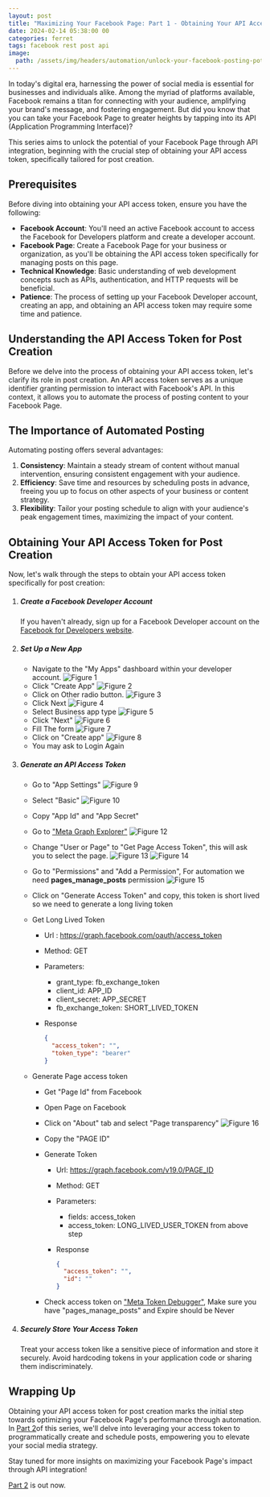 ```yaml
---
layout: post
title: "Maximizing Your Facebook Page: Part 1 - Obtaining Your API Access Token"
date: 2024-02-14 05:38:00 00
categories: ferret
tags: facebook rest post api
image:
  path: /assets/img/headers/automation/unlock-your-facebook-posting-potential-1.webp
---
```


In today's digital era, harnessing the power of social media is essential for businesses and individuals alike. Among the myriad of platforms available, Facebook remains a titan for connecting with your audience, amplifying your brand's message, and fostering engagement. But did you know that you can take your Facebook Page to greater heights by tapping into its API (Application Programming Interface)?

This series aims to unlock the potential of your Facebook Page through API integration, beginning with the crucial step of obtaining your API access token, specifically tailored for post creation.

## Prerequisites

Before diving into obtaining your API access token, ensure you have the following:

- **Facebook Account**: You'll need an active Facebook account to access the Facebook for Developers platform and create a developer account.
- **Facebook Page**: Create a Facebook Page for your business or organization, as you'll be obtaining the API access token specifically for managing posts on this page.
- **Technical Knowledge**: Basic understanding of web development concepts such as APIs, authentication, and HTTP requests will be beneficial.
- **Patience**: The process of setting up your Facebook Developer account, creating an app, and obtaining an API access token may require some time and patience.

## Understanding the API Access Token for Post Creation

Before we delve into the process of obtaining your API access token, let's clarify its role in post creation. An API access token serves as a unique identifier granting permission to interact with Facebook's API. In this context, it allows you to automate the process of posting content to your Facebook Page.

## The Importance of Automated Posting

Automating posting offers several advantages:

1. **Consistency**: Maintain a steady stream of content without manual intervention, ensuring consistent engagement with your audience.
2. **Efficiency**: Save time and resources by scheduling posts in advance, freeing you up to focus on other aspects of your business or content strategy.
3. **Flexibility**: Tailor your posting schedule to align with your audience's peak engagement times, maximizing the impact of your content.

## Obtaining Your API Access Token for Post Creation

Now, let's walk through the steps to obtain your API access token specifically for post creation:

1.  ##### **Create a Facebook Developer Account**

    If you haven't already, sign up for a Facebook Developer account on the [Facebook for Developers website](https://developers.facebook.com/).

2.  ##### **Set Up a New App**

    - Navigate to the "My Apps" dashboard within your developer account.
      ![Figure 1](/assets/img/posts/automation/facebook-automation/facebook-1.webp)
    - Click "Create App"
      ![Figure 2](/assets/img/posts/automation/facebook-automation/facebook-2.webp)
    - Click on Other radio button.
      ![Figure 3](/assets/img/posts/automation/facebook-automation/facebook-3.webp)
    - Click Next
      ![Figure 4](/assets/img/posts/automation/facebook-automation/facebook-4.webp)
    - Select Business app type
      ![Figure 5](/assets/img/posts/automation/facebook-automation/facebook-5.webp)
    - Click "Next"
      ![Figure 6](/assets/img/posts/automation/facebook-automation/facebook-6.webp)
    - Fill The form
      ![Figure 7](/assets/img/posts/automation/facebook-automation/facebook-7.webp)
    - Click on "Create app"
      ![Figure 8](/assets/img/posts/automation/facebook-automation/facebook-8.webp)
    - You may ask to Login Again

3.  ##### **Generate an API Access Token**

    - Go to "App Settings"
      ![Figure 9](/assets/img/posts/automation/facebook-automation/facebook-9.webp)
    - Select "Basic"
      ![Figure 10](/assets/img/posts/automation/facebook-automation/facebook-10.webp)
    - Copy "App Id" and "App Secret"
    - Go to ["Meta Graph Explorer"](https://developers.facebook.com/tools/explorer)
      ![Figure 12](/assets/img/posts/automation/facebook-automation/facebook-12.webp)
    - Change "User or Page" to "Get Page Access Token", this will ask you to select the page.
      ![Figure 13](/assets/img/posts/automation/facebook-automation/facebook-13.webp)
      ![Figure 14](/assets/img/posts/automation/facebook-automation/facebook-14.webp)
    - Go to "Permissions" and "Add a Permission", For automation we need **pages_manage_posts** permission
      ![Figure 15](/assets/img/posts/automation/facebook-automation/facebook-15.webp)
    - Click on "Generate Access Token" and copy, this token is short lived so we need to generate a long living token
    - Get Long Lived Token

      - Url : https://graph.facebook.com/oauth/access_token
      - Method: GET
      - Parameters:
        - grant_type: fb_exchange_token
        - client_id: APP_ID
        - client_secret: APP_SECRET
        - fb_exchange_token: SHORT_LIVED_TOKEN
      - Response

        ```json
        {
          "access_token": "",
          "token_type": "bearer"
        }
        ```

    - Generate Page access token

      - Get "Page Id" from Facebook
      - Open Page on Facebook
      - Click on "About" tab and select "Page transparency"
        ![Figure 16](/assets/img/posts/automation/facebook-automation/facebook-16.webp)
      - Copy the "PAGE ID"

      - Generate Token

        - Url: https://graph.facebook.com/v19.0/PAGE_ID
        - Method: GET
        - Parameters:
          - fields: access_token
          - access_token: LONG_LIVED_USER_TOKEN from above step
        - Response

          ```json
          {
            "access_token": "",
            "id": ""
          }
          ```

      - Check access token on ["Meta Token Debugger"](https://developers.facebook.com/tools/debug/accesstoken), Make sure you have "pages_manage_posts" and Expire should be Never

4.  ##### **Securely Store Your Access Token**
    Treat your access token like a sensitive piece of information and store it securely. Avoid hardcoding tokens in your application code or sharing them indiscriminately.

## Wrapping Up

Obtaining your API access token for post creation marks the initial step towards optimizing your Facebook Page's performance through automation. In [Part 2](/posts/how-to-post-on-facebook-page-using-rest-api-part2)of this series, we'll delve into leveraging your access token to programmatically create and schedule posts, empowering you to elevate your social media strategy.

Stay tuned for more insights on maximizing your Facebook Page's impact through API integration!

[Part 2](/posts/how-to-post-on-facebook-page-using-rest-api-part2) is out now.
